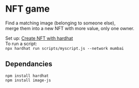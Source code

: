 # NFT game

Find a matching image (belonging to someone else),  
merge them into a new NFT with more value, only one owner.

Set up: [Create NFT with hardhat](https://capbloc.notion.site/Create-NFT-with-hardhat-9a20a10237924d518597656cad8de7b0)  
To run a script:  
`npx hardhat run scripts/myscript.js --network mumbai`

## Dependancies

`npm install hardhat`  
`npm install image-js`
